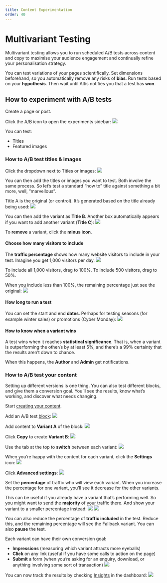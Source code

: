 ```yaml
---
title: Content Experimentation
order: 40
---
```


# Multivariant Testing

Multivariant testing allows you to run scheduled A/B tests across content and copy to maximise your audience engagement and continually refine your personalisation strategy.

You can test variations of your pages scientifically. Set dimensions beforehand, so you automatically remove any risks of **bias**. Run tests based on your **hypothesis**. Then wait until Altis notifies you that a test has **won**. 

## How to experiment with A/B tests

Create a page or post.

Click the A/B icon to open the experiments sidebar:
![](../assets/multivariant-testing-image12.png)

You can test:

- Titles
- Featured images

### How to A/B test titles & images

Click the dropdown next to Titles or images:
![](../assets/multivariant-testing-image14.png)

You can then add the titles or images you want to test. Both involve the same process. So let’s test a standard “how to” title against something a bit more, well, “marvellous”. 

Title A is the original (or control). It’s generated based on the title already being used:
![](../assets/multivariant-testing-image10.png)

You can then add the variant as **Title B**. Another box automatically appears if you want to add another variant (**Title C**):
![](../assets/multivariant-testing-image7.png)

To **remove** a variant, click the **minus icon**.

#### Choose how many visitors to include

The **traffic percentage** shows how many website visitors to include in your test. Imagine you get 1,000 visitors per day.
![](../assets/multivariant-testing-image2.png)

To include all 1,000 visitors, drag to 100%. To include 500 visitors, drag to 50%. 

When you include less than 100%, the remaining percentage just see the original:
![](../assets/multivariant-testing-image10.png)

#### How long to run a test

You can set the start and end **dates**. Perhaps for testing seasons (for example winter sales) or promotions (Cyber Monday):
![](../assets/multivariant-testing-image4.png)

#### How to know when a variant wins

A test wins when it reaches **statistical significance**. That is, when a variant is outperforming the other/s by at least 5%, and there’s a 99% certainty that the results aren’t down to chance.

When this happens, the **Author** and **Admin** get notifications. 

### How to A/B test your content

Setting up different versions is one thing. You can also test different blocks, and give them a conversion goal. You’ll see the results, know what’s working, and discover what needs changing. 

Start [creating your content](../content-and-content-blocks/README.md).

Add an A/B test [block](../content-and-content-blocks/creating-content-with-blocks.md):
![](../assets/multivariant-testing-image16.png)

Add content to **Variant A** of the block:
![](../assets/multivariant-testing-image3.png)

Click **Copy** to create **Variant B**:
![](../assets/multivariant-testing-image1.png)

Use the tab at the top to **switch** between each variant:
![](../assets/multivariant-testing-image5.png)

When you’re happy with the content for each variant, click the **Settings** icon:
![](../assets/multivariant-testing-image9.png)

Click **Advanced settings**:
![](../assets/multivariant-testing-image13.png)

Set the **percentage** of traffic who will view each variant. When you increase the percentage for one variant, you’ll see it decrease for the other variants. 

This can be useful if you already have a variant that’s performing well. So you might want to send the **majority** of your traffic there. And show your variant to a smaller percentage instead:
![](../assets/multivariant-testing-image15.png)
![](../assets/multivariant-testing-image6.png)

You can also reduce the percentage of **traffic included** in the test. Reduce this, and the remaining percentage will see the Fallback variant. You can also **pause** the test. 

Each variant can have their own conversion goal:

- **Impressions** (measuring which variant attracts more eyeballs)
- **Click** on any link (useful if you have some calls to action on the page)
- **Submit** a form (when you’re asking for an enquiry, download, or anything involving some sort of transaction)
![](../assets/multivariant-testing-image8.png)

You can now track the results by checking [Insights](insights.md) in the dashboard:
![](../assets/multivariant-testing-image11.png)
